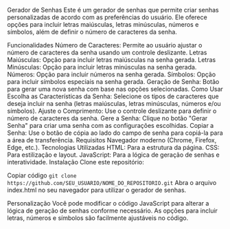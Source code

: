 Gerador de Senhas
Este é um gerador de senhas que permite criar senhas personalizadas de acordo com as preferências do usuário. Ele oferece opções para incluir letras maiúsculas, letras minúsculas, números e símbolos, além de definir o número de caracteres da senha.

Funcionalidades
Número de Caracteres: Permite ao usuário ajustar o número de caracteres da senha usando um controle deslizante.
Letras Maiúsculas: Opção para incluir letras maiúsculas na senha gerada.
Letras Minúsculas: Opção para incluir letras minúsculas na senha gerada.
Números: Opção para incluir números na senha gerada.
Símbolos: Opção para incluir símbolos especiais na senha gerada.
Geração de Senha: Botão para gerar uma nova senha com base nas opções selecionadas.
Como Usar
Escolha as Características da Senha: Selecione os tipos de caracteres que deseja incluir na senha (letras maiúsculas, letras minúsculas, números e/ou símbolos).
Ajuste o Comprimento: Use o controle deslizante para definir o número de caracteres da senha.
Gere a Senha: Clique no botão "Gerar Senha" para criar uma senha com as configurações escolhidas.
Copiar a Senha: Use o botão de cópia ao lado do campo de senha para copiá-la para a área de transferência.
Requisitos
Navegador moderno (Chrome, Firefox, Edge, etc.).
Tecnologias Utilizadas
HTML: Para a estrutura da página.
CSS: Para estilização e layout.
JavaScript: Para a lógica de geração de senhas e interatividade.
Instalação
Clone este repositório:

Copiar código
```git clone https://github.com/SEU_USUARIO/NOME_DO_REPOSITORIO.git```
Abra o arquivo index.html no seu navegador para utilizar o gerador de senhas.

Personalização
Você pode modificar o código JavaScript para alterar a lógica de geração de senhas conforme necessário. As opções para incluir letras, números e símbolos são facilmente ajustáveis no código.
